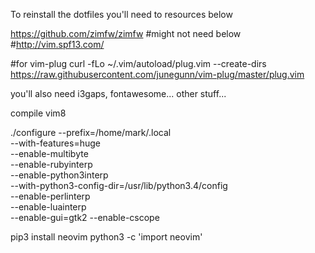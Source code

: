 To reinstall the dotfiles you'll need to resources below

https://github.com/zimfw/zimfw 
#might not need below
#http://vim.spf13.com/

#for vim-plug
curl -fLo ~/.vim/autoload/plug.vim --create-dirs \
    https://raw.githubusercontent.com/junegunn/vim-plug/master/plug.vim

you'll also need i3gaps, fontawesome... other stuff...

compile vim8

./configure --prefix=/home/mark/.local \
            --with-features=huge \
            --enable-multibyte \
            --enable-rubyinterp \
            --enable-python3interp \
            --with-python3-config-dir=/usr/lib/python3.4/config \
            --enable-perlinterp \
            --enable-luainterp \
            --enable-gui=gtk2 --enable-cscope

pip3 install neovim
python3 -c 'import neovim'
